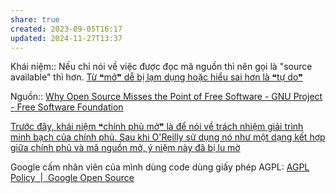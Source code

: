 ```yaml
---
share: true
created: 2023-09-05T16:17
updated: 2024-11-27T13:37
---
```

Khái niệm:: 
Nếu chỉ nói về việc được đọc mã nguồn thì nên gọi là "source available" thì hơn. 
[Từ ❝mở❞ dễ bị lạm dụng hoặc hiểu sai hơn là ❝tự do❞](./T%E1%BB%AB%20%E2%9D%9Dm%E1%BB%9F%E2%9D%9E%20d%E1%BB%85%20b%E1%BB%8B%20l%E1%BA%A1m%20d%E1%BB%A5ng%20ho%E1%BA%B7c%20hi%E1%BB%83u%20sai%20h%C6%A1n%20l%C3%A0%20%E2%9D%9Dt%E1%BB%B1%20do%E2%9D%9E.md)

Nguồn:: [Why Open Source Misses the Point of Free Software - GNU Project - Free Software Foundation](https://www.gnu.org/philosophy/open-source-misses-the-point.html)

[Trước đây, khái niệm ❝chính phủ mở❞ là để nói về trách nhiệm giải trình minh bạch của chính phủ. Sau khi O'Reilly sử dụng nó như một dạng kết hợp giữa chính phủ và mã nguồn mở, ý niệm này đã bị lu mờ](../OSI/Kh%C3%A1i%20ni%E1%BB%87m%20%E2%9D%9Dch%C3%ADnh%20ph%E1%BB%A7%20m%E1%BB%9F%E2%9D%9E%20nh%C6%B0%20m%E1%BB%99t%20d%E1%BA%A1ng%20k%E1%BA%BFt%20h%E1%BB%A3p%20gi%E1%BB%AFa%20ch%C3%ADnh%20ph%E1%BB%A7%20v%C3%A0%20m%C3%A3%20ngu%E1%BB%93n%20m%E1%BB%9F%20l%C3%A0m%20lu%20m%E1%BB%9D%20tr%C3%A1ch%20nhi%E1%BB%87m%20gi%E1%BA%A3i%20tr%C3%ACnh%20c%E1%BB%A7a%20ch%C3%ADnh%20ph%E1%BB%A7.md) 

Google cấm nhân viên của mình dùng code dùng giấy phép AGPL: [AGPL Policy  |  Google Open Source](https://opensource.google/documentation/reference/using/agpl-policy)